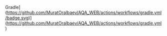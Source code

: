 Gradle](https://github.com/MuratOralbaev/AQA_WEB/actions/workflows/gradle.yml/badge.svg)](https://github.com/MuratOralbaev/AQA_WEB/actions/workflows/gradle.yml)

